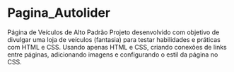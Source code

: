 # Pagina_Autolider
Página de Veículos de Alto Padrão
Projeto desenvolvido com objetivo de divulgar uma loja de veículos (fantasia) para testar habilidades e práticas com HTML e CSS.
Usando apenas HTML e CSS, criando conexões de links entre páginas, adicionando imagens e configurando o estil da página no CSS.
